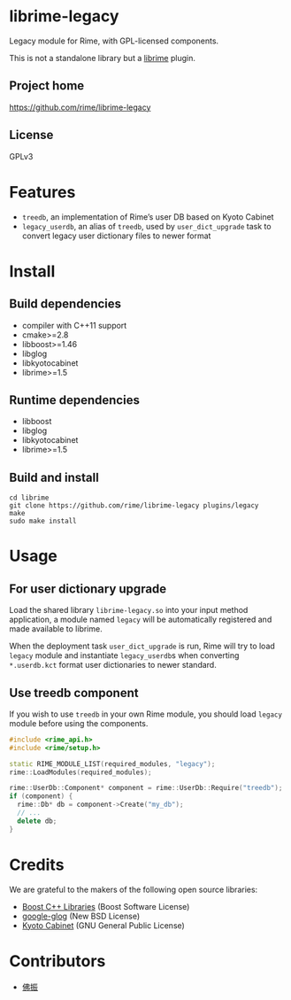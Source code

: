 <meta charset="UTF-8">

# librime-legacy

Legacy module for Rime, with GPL-licensed components.

This is not a standalone library but a [librime](https://github.com/rime/librime) plugin.

## Project home

https://github.com/rime/librime-legacy

## License

GPLv3

# Features

  - `treedb`, an implementation of Rime’s user DB based on Kyoto Cabinet
  - `legacy_userdb`, an alias of `treedb`, used by `user_dict_upgrade` task to convert legacy user dictionary files to newer format

# Install

## Build dependencies

  - compiler with C++11 support
  - cmake>=2.8
  - libboost>=1.46
  - libglog
  - libkyotocabinet
  - librime>=1.5

## Runtime dependencies

  - libboost
  - libglog
  - libkyotocabinet
  - librime>=1.5

## Build and install

```
cd librime
git clone https://github.com/rime/librime-legacy plugins/legacy
make
sudo make install
```

# Usage

## For user dictionary upgrade

Load the shared library `librime-legacy.so` into your input method application,
a module named `legacy` will be automatically registered and made available to librime.

When the deployment task `user_dict_upgrade` is run, Rime will try to load
`legacy` module and instantiate `legacy_userdb`s when converting
`*.userdb.kct` format user dictionaries to newer standard.

## Use treedb component

If you wish to use `treedb` in your own Rime module, you should load `legacy`
module before using the components.

``` C++
#include <rime_api.h>
#include <rime/setup.h>

static RIME_MODULE_LIST(required_modules, "legacy");
rime::LoadModules(required_modules);

rime::UserDb::Component* component = rime::UserDb::Require("treedb");
if (component) {
  rime::Db* db = component->Create("my_db");
  // ...
  delete db;
}
```

# Credits

We are grateful to the makers of the following open source libraries:

  - [Boost C++ Libraries](http://www.boost.org/) (Boost Software License)
  - [google-glog](https://code.google.com/p/google-glog/) (New BSD License)
  - [Kyoto Cabinet](http://fallabs.com/kyotocabinet/) (GNU General Public License)

# Contributors

  - [佛振](https://github.com/lotem)
